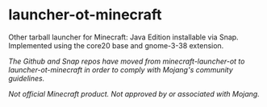 # launcher-ot-minecraft

Other tarball launcher for Minecraft: Java Edition installable via Snap. Implemented using the core20 base and gnome-3-38 extension.

*The Github and Snap repos have moved from minecraft-launcher-ot to launcher-ot-minecraft in order to comply with Mojang's community guidelines.*

*Not official Minecraft product. Not approved by or associated with Mojang.*
